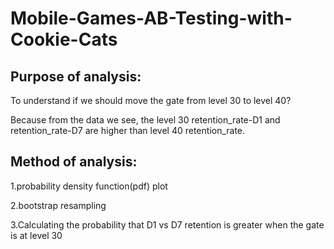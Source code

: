 # Mobile-Games-AB-Testing-with-Cookie-Cats
## Purpose of analysis:

To understand if we should move the gate from level 30 to level 40?

Because from the data we see, the level 30 retention_rate-D1 and retention_rate-D7 are higher than level 40 retention_rate.

## Method of analysis:

1.probability density function(pdf) plot

2.bootstrap resampling

3.Calculating the probability that D1 vs D7 retention is greater when the gate is at level 30
